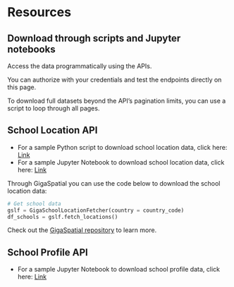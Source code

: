 # Resources

## Download through scripts and Jupyter notebooks

Access the data programmatically using the APIs.

You can authorize with your credentials and test the endpoints directly on this page.

To download full datasets beyond the API’s pagination limits, you can use a script to loop through all pages.

## School Location API

- For a sample Python script to download school location data, click here: [Link](https://github.com/unicef/giga-maps-api)
- For a sample Jupyter Notebook to download school location data, click here: [Link](https://github.com/unicef/giga-maps-api/tree/main?tab=readme-ov-file#using-jupyter-notebook)

Through GigaSpatial you can use the code below to download the school location data:

```python
# Get school data
gslf = GigaSchoolLocationFetcher(country = country_code)
df_schools = gslf.fetch_locations()
```

Check out the [GigaSpatial repository](https://github.com/unicef/giga-spatial) to learn more.

## School Profile API

- For a sample Jupyter Notebook to download school profile data, click here: [Link](https://github.com/unicef/giga-maps-api/blob/main/Access_school_profile_API.ipynb)
